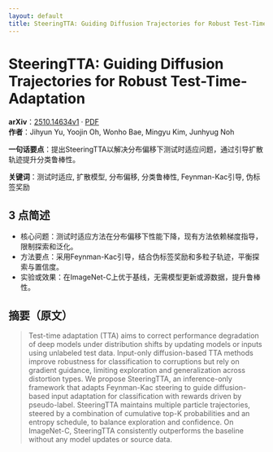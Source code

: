 ```yaml
---
layout: default
title: SteeringTTA: Guiding Diffusion Trajectories for Robust Test-Time-Adaptation
---
```


# SteeringTTA: Guiding Diffusion Trajectories for Robust Test-Time-Adaptation
**arXiv**：[2510.14634v1](https://arxiv.org/abs/2510.14634) · [PDF](https://arxiv.org/pdf/2510.14634.pdf)  
**作者**：Jihyun Yu, Yoojin Oh, Wonho Bae, Mingyu Kim, Junhyug Noh  

**一句话要点**：提出SteeringTTA以解决分布偏移下测试时适应问题，通过引导扩散轨迹提升分类鲁棒性。

**关键词**：测试时适应, 扩散模型, 分布偏移, 分类鲁棒性, Feynman-Kac引导, 伪标签奖励

## 3 点简述
- 核心问题：测试时适应方法在分布偏移下性能下降，现有方法依赖梯度指导，限制探索和泛化。
- 方法要点：采用Feynman-Kac引导，结合伪标签奖励和多粒子轨迹，平衡探索与置信度。
- 实验或效果：在ImageNet-C上优于基线，无需模型更新或源数据，提升鲁棒性。

## 摘要（原文）

> Test-time adaptation (TTA) aims to correct performance degradation of deep
> models under distribution shifts by updating models or inputs using unlabeled
> test data. Input-only diffusion-based TTA methods improve robustness for
> classification to corruptions but rely on gradient guidance, limiting
> exploration and generalization across distortion types. We propose SteeringTTA,
> an inference-only framework that adapts Feynman-Kac steering to guide
> diffusion-based input adaptation for classification with rewards driven by
> pseudo-label. SteeringTTA maintains multiple particle trajectories, steered by
> a combination of cumulative top-K probabilities and an entropy schedule, to
> balance exploration and confidence. On ImageNet-C, SteeringTTA consistently
> outperforms the baseline without any model updates or source data.

